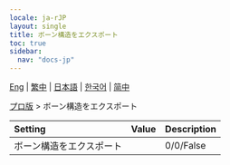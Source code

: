 ```yaml
---
locale: ja-rJP
layout: single
title: ボーン構造をエクスポート
toc: true
sidebar:
  nav: "docs-jp"
---
```

[Eng](/dancexr/menu/2025.4/actor/export_bone_structure) | [繁中](/tw/dancexr/menu/2025.4/actor/export_bone_structure) | [日本語](/jp/dancexr/menu/2025.4/actor/export_bone_structure) | [한국어](/kr/dancexr/menu/2025.4/actor/export_bone_structure) | [简中](/zh/dancexr/menu/2025.4/actor/export_bone_structure)

[プロ版](../menu#プロ版) > ボーン構造をエクスポート



| Setting | Value | Description |
| :--- | --- | :--- |
| ボーン構造をエクスポート || 0/0/False
